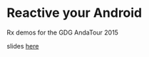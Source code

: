 # Reactive your Android	
Rx demos for the GDG AndaTour 2015

slides [here](https://speakerdeck.com/ffgiraldez/reactive-your-android)

